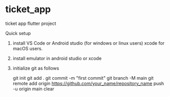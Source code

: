 # ticket_app
ticket app flutter project

Quick setup
1. install VS Code or Android studio (for windows or linux users) xcode for macOS users.
2. install emulator in android studio or xcode
3. initialize git as follows

   git init
   git add .
   git commit -m "first commit"
   git branch -M main
   git remote add origin https://github.com/your_name/repository_name
   push -u origin main
   clear
